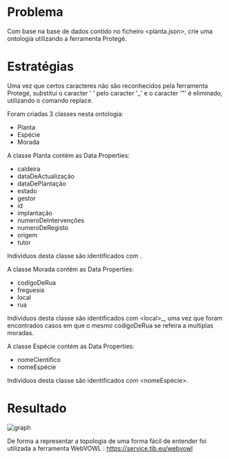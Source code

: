 # Problema

Com base na base de dados contido no ficheiro <planta.json>, crie uma ontologia utilizando a ferramenta Protegé.

# Estratégias

Uma vez que certos caracteres não são reconhecidos pela ferramenta Protegé, substituí o caracter ' ' pelo caracter '_' e o caracter '"' é eliminado, utilizando o comando replace.

Foram criadas 3 classes nesta ontologia:
- Planta
- Espécie
- Morada

A classe Planta contém as Data Properties:
- caldeira
- dataDeActualização
- dataDePlantação
- estado
- gestor
- id
- implantação
- numeroDeIntervenções
- numeroDeRegisto
- origem
- tutor

Individuos desta classe são identificados com <id>.

A classe Morada contém as Data Properties:
- codigoDeRua
- freguesia
- local
- rua

Individuos desta classe são identificados com \<local>\_<codigoDeRua>, uma vez que foram encontrados casos em que o mesmo codigoDeRua se refeira a multiplas moradas.

A classe Espécie contém as Data Properties:
- nomeCientifico
- nomeEspécie

Individuos desta classe são identificados com <nomeEspécie>.

# Resultado

![graph](https://github.com/Gon96923/RPCW2024/blob/main/TPC1/graphPrint.png)

De forma a representar a topologia de uma forma fácil de entender foi utilizada a ferramenta WebVOWL : 
https://service.tib.eu/webvowl
